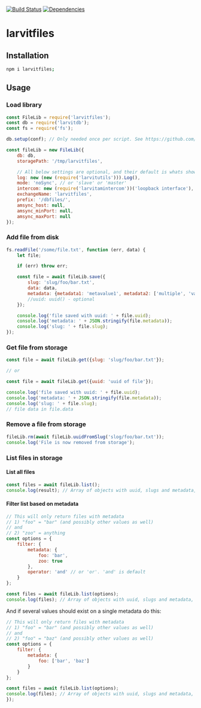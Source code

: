 [![Build Status](https://travis-ci.org/larvit/larvitfiles.svg)](https://travis-ci.org/larvit/larvitfiles) [![Dependencies](https://david-dm.org/larvit/larvitfiles.svg)](https://david-dm.org/larvit/larvitfiles.svg)

# larvitfiles

## Installation

```bash
npm i larvitfiles;
```

## Usage

### Load library

```javascript
const FileLib = require('larvitfiles');
const db = require('larvitdb');
const fs = require('fs');

db.setup(conf); // Only needed once per script. See https://github.com/larvit/larvitdb for details

const fileLib = new FileLib({
	db: db,
	storagePath: '/tmp/larvitfiles',

	// All below settings are optional, and their default is whats shown here
	log: new (new (require('larvitutils'))).Log(),
	mode: 'noSync',	// or 'slave' or 'master'
	intercom: new (require('larvitamintercom'))('loopback interface'),
	exchangeName: 'larvitfiles',
	prefix: '/dbfiles/',
	amsync_host: null,
	amsync_minPort: null,
	amsync_maxPort: null
});
```

### Add file from disk

```javascript
fs.readFile('/some/file.txt', function (err, data) {
	let	file;

	if (err) throw err;

	const file = await fileLib.save({
		slug: 'slug/foo/bar.txt',
		data: data,
		metadata: {metadata1: 'metavalue1', metadata2: ['multiple', 'values']}, // optional, will erase previous metadata if left blank
		//uuid: uuid() - optional
	});

	console.log('file saved with uuid: ' + file.uuid);
	console.log('metadata: ' + JSON.stringify(file.metadata));
	console.log('slug: ' + file.slug);
});
```

### Get file from storage

```javascript
const file = await fileLib.get({slug: 'slug/foo/bar.txt'});

// or

const file = await fileLib.get({uuid: 'uuid of file'});

console.log('file saved with uuid: ' + file.uuid);
console.log('metadata: ' + JSON.stringify(file.metadata));
console.log('slug: ' + file.slug);
// file data in file.data
```

### Remove a file from storage

```javascript
fileLib.rm(await fileLib.uuidFromSlug('slog/foo/bar.txt'));
console.log('File is now removed from storage');
```

### List files in storage

#### List all files

```javascript
const files = await fileLib.list();
console.log(result); // Array of objects with uuid, slugs and metadata, but NOT file data as values.
```

#### Filter list based on metadata

```javascript
// This will only return files with metadata
// 1) "foo" = "bar" (and possibly other values as well)
// and
// 2) "zoo" = anything
const options = {
	filter: {
		metadata: {
			foo: 'bar',
			zoo: true
		},
		operator: 'and' // or 'or'. 'and' is default
	}
};

const files	= await fileLib.list(options);
console.log(files); // Array of objects with uuid, slugs and metadata, but NOT file data as values.
```

And if several values should exist on a single metadata do this:

```javascript
// This will only return files with metadata
// 1) "foo" = "bar" (and possibly other values as well)
// and
// 2) "foo" = "baz" (and possibly other values as well)
const options = {
	filter: {
		metadata: {
			foo: ['bar', 'baz']
		}
	}
};

const files	= await fileLib.list(options);
console.log(files); // Array of objects with uuid, slugs and metadata, but NOT file data as values.
});
```
